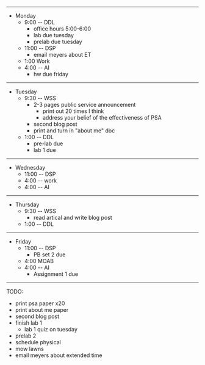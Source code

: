 
---
* Monday
  * 9:00 -- DDL
    * office hours 5:00-6:00
    * lab due tuesday
    * prelab due tuesday
  * 11:00 -- DSP
    *  email meyers about ET
  * 1:00 Work
  * 4:00 -- AI
    *  hw due friday

---
* Tuesday
  * 9:30 -- WSS
    * 2-3 pages public service announcement
      * print out 20 times I think
      * address your belief of the effectiveness of PSA
    * second blog post
    * print and turn in "about me" doc
  * 1:00 -- DDL
    * pre-lab due
    * lab 1 due

---
* Wednesday
  * 11:00 -- DSP
  * 4:00 -- work
  * 4:00 -- AI

---
* Thursday
  * 9:30 -- WSS
    * read artical and write blog post
  * 1:00 -- DDL

---
* Friday
  * 11:00 -- DSP
    * PB set 2 due
  * 4:00 MOAB
  * 4:00 -- AI
    * Assignment 1 due

---
TODO:

* print psa paper x20
* print about me paper
* second blog post
* finish lab 1
  * lab 1 quiz on tuesday
* prelab 2
* schedule physical
* mow lawns
* email meyers about extended time
